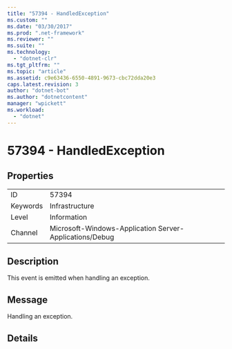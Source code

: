 ```yaml
---
title: "57394 - HandledException"
ms.custom: ""
ms.date: "03/30/2017"
ms.prod: ".net-framework"
ms.reviewer: ""
ms.suite: ""
ms.technology: 
  - "dotnet-clr"
ms.tgt_pltfrm: ""
ms.topic: "article"
ms.assetid: c9e63436-6550-4891-9673-cbc72dda20e3
caps.latest.revision: 3
author: "dotnet-bot"
ms.author: "dotnetcontent"
manager: "wpickett"
ms.workload: 
  - "dotnet"
---
```

# 57394 - HandledException
## Properties  
  
|||  
|-|-|  
|ID|57394|  
|Keywords|Infrastructure|  
|Level|Information|  
|Channel|Microsoft-Windows-Application Server-Applications/Debug|  
  
## Description  
 This event is emitted when handling an exception.  
  
## Message  
 Handling an exception.  
  
## Details
